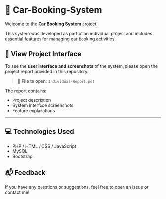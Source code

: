 # 🚗 Car-Booking-System

Welcome to the **Car Booking System** project!

This system was developed as part of an individual project and includes essential features for managing car booking activities.

## 📄 View Project Interface

To see the **user interface and screenshots** of the system, please open the project report provided in this repository.

> 📂 **File to open**: `Individual-Report.pdf`

The report contains:
- Project description
- System interface screenshots
- Feature explanations

---

## 💻 Technologies Used
- PHP / HTML / CSS / JavaScript
- MySQL
- Bootstrap

## 📬 Feedback
If you have any questions or suggestions, feel free to open an issue or contact me!

